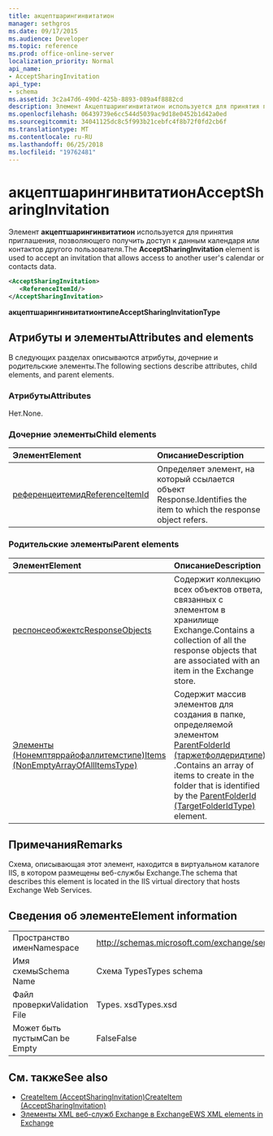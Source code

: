 ```yaml
---
title: акцептшарингинвитатион
manager: sethgros
ms.date: 09/17/2015
ms.audience: Developer
ms.topic: reference
ms.prod: office-online-server
localization_priority: Normal
api_name:
- AcceptSharingInvitation
api_type:
- schema
ms.assetid: 3c2a47d6-490d-425b-8893-089a4f8882cd
description: Элемент Акцептшарингинвитатион используется для принятия приглашения, позволяющего получить доступ к данным календаря или контактов другого пользователя.
ms.openlocfilehash: 06439739e6cc544d5039ac9d18e0452b1d42a0ed
ms.sourcegitcommit: 34041125dc8c5f993b21cebfc4f8b72f0fd2cb6f
ms.translationtype: MT
ms.contentlocale: ru-RU
ms.lasthandoff: 06/25/2018
ms.locfileid: "19762481"
---
```

# <a name="acceptsharinginvitation"></a><span data-ttu-id="ff618-103">акцептшарингинвитатион</span><span class="sxs-lookup"><span data-stu-id="ff618-103">AcceptSharingInvitation</span></span>

<span data-ttu-id="ff618-104">Элемент **акцептшарингинвитатион** используется для принятия приглашения, позволяющего получить доступ к данным календаря или контактов другого пользователя.</span><span class="sxs-lookup"><span data-stu-id="ff618-104">The **AcceptSharingInvitation** element is used to accept an invitation that allows access to another user's calendar or contacts data.</span></span> 
  
```xml
<AcceptSharingInvitation>
   <ReferenceItemId/>
</AcceptSharingInvitation>
```

 <span data-ttu-id="ff618-105">**акцептшарингинвитатионтипе**</span><span class="sxs-lookup"><span data-stu-id="ff618-105">**AcceptSharingInvitationType**</span></span>
## <a name="attributes-and-elements"></a><span data-ttu-id="ff618-106">Атрибуты и элементы</span><span class="sxs-lookup"><span data-stu-id="ff618-106">Attributes and elements</span></span>

<span data-ttu-id="ff618-107">В следующих разделах описываются атрибуты, дочерние и родительские элементы.</span><span class="sxs-lookup"><span data-stu-id="ff618-107">The following sections describe attributes, child elements, and parent elements.</span></span>
  
### <a name="attributes"></a><span data-ttu-id="ff618-108">Атрибуты</span><span class="sxs-lookup"><span data-stu-id="ff618-108">Attributes</span></span>

<span data-ttu-id="ff618-109">Нет.</span><span class="sxs-lookup"><span data-stu-id="ff618-109">None.</span></span>
  
### <a name="child-elements"></a><span data-ttu-id="ff618-110">Дочерние элементы</span><span class="sxs-lookup"><span data-stu-id="ff618-110">Child elements</span></span>

|<span data-ttu-id="ff618-111">**Элемент**</span><span class="sxs-lookup"><span data-stu-id="ff618-111">**Element**</span></span>|<span data-ttu-id="ff618-112">**Описание**</span><span class="sxs-lookup"><span data-stu-id="ff618-112">**Description**</span></span>|
|:-----|:-----|
|[<span data-ttu-id="ff618-113">референцеитемид</span><span class="sxs-lookup"><span data-stu-id="ff618-113">ReferenceItemId</span></span>](referenceitemid.md) <br/> |<span data-ttu-id="ff618-114">Определяет элемент, на который ссылается объект Response.</span><span class="sxs-lookup"><span data-stu-id="ff618-114">Identifies the item to which the response object refers.</span></span>  <br/> |
   
### <a name="parent-elements"></a><span data-ttu-id="ff618-115">Родительские элементы</span><span class="sxs-lookup"><span data-stu-id="ff618-115">Parent elements</span></span>

|<span data-ttu-id="ff618-116">**Элемент**</span><span class="sxs-lookup"><span data-stu-id="ff618-116">**Element**</span></span>|<span data-ttu-id="ff618-117">**Описание**</span><span class="sxs-lookup"><span data-stu-id="ff618-117">**Description**</span></span>|
|:-----|:-----|
|[<span data-ttu-id="ff618-118">респонсеобжектс</span><span class="sxs-lookup"><span data-stu-id="ff618-118">ResponseObjects</span></span>](responseobjects.md) <br/> |<span data-ttu-id="ff618-119">Содержит коллекцию всех объектов ответа, связанных с элементом в хранилище Exchange.</span><span class="sxs-lookup"><span data-stu-id="ff618-119">Contains a collection of all the response objects that are associated with an item in the Exchange store.</span></span>  <br/> |
|[<span data-ttu-id="ff618-120">Элементы (Нонемптяррайофаллитемстипе)</span><span class="sxs-lookup"><span data-stu-id="ff618-120">Items (NonEmptyArrayOfAllItemsType)</span></span>](items-nonemptyarrayofallitemstype.md) <br/> |<span data-ttu-id="ff618-121">Содержит массив элементов для создания в папке, определяемой элементом [ParentFolderId (таржетфолдеридтипе)](parentfolderid-targetfolderidtype.md) .</span><span class="sxs-lookup"><span data-stu-id="ff618-121">Contains an array of items to create in the folder that is identified by the [ParentFolderId (TargetFolderIdType)](parentfolderid-targetfolderidtype.md) element.</span></span>  <br/> |
   
## <a name="remarks"></a><span data-ttu-id="ff618-122">Примечания</span><span class="sxs-lookup"><span data-stu-id="ff618-122">Remarks</span></span>

<span data-ttu-id="ff618-123">Схема, описывающая этот элемент, находится в виртуальном каталоге IIS, в котором размещены веб-службы Exchange.</span><span class="sxs-lookup"><span data-stu-id="ff618-123">The schema that describes this element is located in the IIS virtual directory that hosts Exchange Web Services.</span></span>
  
## <a name="element-information"></a><span data-ttu-id="ff618-124">Сведения об элементе</span><span class="sxs-lookup"><span data-stu-id="ff618-124">Element information</span></span>

|||
|:-----|:-----|
|<span data-ttu-id="ff618-125">Пространство имен</span><span class="sxs-lookup"><span data-stu-id="ff618-125">Namespace</span></span>  <br/> |http://schemas.microsoft.com/exchange/services/2006/types  <br/> |
|<span data-ttu-id="ff618-126">Имя схемы</span><span class="sxs-lookup"><span data-stu-id="ff618-126">Schema Name</span></span>  <br/> |<span data-ttu-id="ff618-127">Схема Types</span><span class="sxs-lookup"><span data-stu-id="ff618-127">Types schema</span></span>  <br/> |
|<span data-ttu-id="ff618-128">Файл проверки</span><span class="sxs-lookup"><span data-stu-id="ff618-128">Validation File</span></span>  <br/> |<span data-ttu-id="ff618-129">Types. xsd</span><span class="sxs-lookup"><span data-stu-id="ff618-129">Types.xsd</span></span>  <br/> |
|<span data-ttu-id="ff618-130">Может быть пустым</span><span class="sxs-lookup"><span data-stu-id="ff618-130">Can be Empty</span></span>  <br/> |<span data-ttu-id="ff618-131">False</span><span class="sxs-lookup"><span data-stu-id="ff618-131">False</span></span>  <br/> |
   
## <a name="see-also"></a><span data-ttu-id="ff618-132">См. также</span><span class="sxs-lookup"><span data-stu-id="ff618-132">See also</span></span>

- [<span data-ttu-id="ff618-133">CreateItem (AcceptSharingInvitation)</span><span class="sxs-lookup"><span data-stu-id="ff618-133">CreateItem (AcceptSharingInvitation)</span></span>](createitem-acceptsharinginvitation.md)
- [<span data-ttu-id="ff618-134">Элементы XML веб-служб Exchange в Exchange</span><span class="sxs-lookup"><span data-stu-id="ff618-134">EWS XML elements in Exchange</span></span>](ews-xml-elements-in-exchange.md)

